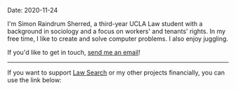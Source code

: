 Date: 2020-11-24

I'm Simon Raindrum Sherred, a third-year UCLA Law student with a background in sociology and a focus on workers' and tenants' rights. In my free time, I like to create and solve computer problems. I also enjoy juggling.

If you'd like to get in touch, [send me an email](mailto:simonraindrum@gmail.com)!

---

If you want to support [Law Search](./lawsearch) or my other projects financially, you can use the link below:

<script type="text/javascript" src="https://cdnjs.buymeacoffee.com/1.0.0/button.prod.min.js" data-name="bmc-button" data-slug="simonsherred" data-color="#c34a4b" data-emoji="☕" data-font="Arial" data-text="Buy me a coffee" data-outline-color="#ffffff" data-font-color="#ffffff" data-coffee-color="#FFDD00" ></script>